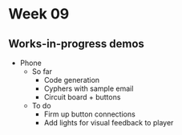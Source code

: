 # Week 09

## Works-in-progress demos

+ Phone
	+ So far
		+ Code generation
		+ Cyphers with sample email
		+ Circuit board + buttons
	+ To do
		+ Firm up button connections
		+ Add lights for visual feedback to player